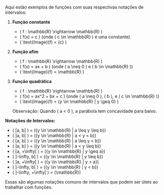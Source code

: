 Aqui estão exemplos de funções com suas respectivas notações de intervalos:

1. **Função constante**
   - \( f : \mathbb{R} \rightarrow \mathbb{R} \)
   - \( f(x) = c \) (onde \( c \in \mathbb{R} \) é uma constante)
   - \( \text{Image}(f) = \{c\} \)

2. **Função afim**
   - \( f : \mathbb{R} \rightarrow \mathbb{R} \)
   - \( f(x) = ax + b \) (onde \( a \neq 0 \) e \( b \in \mathbb{R} \))
   - \( \text{Image}(f) = \mathbb{R} \)

3. **Função quadrática**
   - \( f : \mathbb{R} \rightarrow \mathbb{R} \)
   - \( f(x) = ax^2 + bx + c \) (onde \( a \neq 0 \), \( b \), e \( c \in \mathbb{R} \))
   - \( \text{Image}(f) = \{y \in \mathbb{R} | y \geq 0\} \)

   Observação: Quando \( a < 0 \), a parábola tem concavidade para baixo.

**Notações de Intervalos:**
- \( [a, b] \) = \(\{y \in \mathbb{R} | a \leq y \leq b\}\)
- \( ]a, b[ \) = \(\{y \in \mathbb{R} | a < y < b\}\)
- \( [a, b[ \) = \(\{y \in \mathbb{R} | a \leq y < b\}\)
- \( ]a, b] \) = \(\{y \in \mathbb{R} | a < y \leq b\}\)
- \( [a, +\infty[ \) = \(\{y \in \mathbb{R} | y \geq a\}\)
- \( ]-\infty, b] \) = \(\{y \in \mathbb{R} | y \leq b\}\)
- \( ]a, +\infty[ \) = \(\{y \in \mathbb{R} | y > a\}\)
- \( ]-\infty, b[ \) = \(\{y \in \mathbb{R} | y < b\}\)
- \( ]-\infty, +\infty[ \) = \(\mathbb{R}\)

Essas são algumas notações comuns de intervalos que podem ser úteis ao trabalhar com funções.